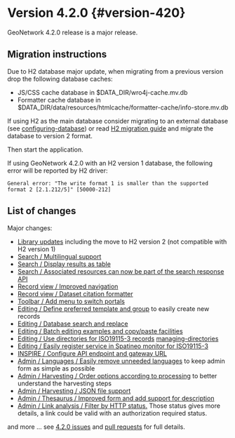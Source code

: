 # Version 4.2.0 {#version-420}

GeoNetwork 4.2.0 release is a major release.

## Migration instructions

Due to H2 database major update, when migrating from a previous version drop the following database caches:

-   JS/CSS cache database in \$DATA_DIR/wro4j-cache.mv.db
-   Formatter cache database in \$DATA_DIR/data/resources/htmlcache/formatter-cache/info-store.mv.db

If using H2 as the main database consider migrating to an external database (see [configuring-database](configuring-database.md)) or read [H2 migration guide](http://www.h2database.com/html/migration-to-v2.html) and migrate the database to version 2 format.

Then start the application.

If using GeoNetwork 4.2.0 with an H2 version 1 database, the following error will be reported by H2 driver:

``` 
General error: "The write format 1 is smaller than the supported format 2 [2.1.212/5]" [50000-212]
```

## List of changes

Major changes:

-   [Library updates](https://github.com/geonetwork/core-geonetwork/pull/6244) including the move to H2 version 2 (not compatible with H2 version 1)
-   [Search / Multilingual support](https://github.com/geonetwork/core-geonetwork/pull/6188)
-   [Search / Display results as table](https://github.com/geonetwork/core-geonetwork/pull/6170)
-   [Search / Associated resources can now be part of the search response API](https://github.com/geonetwork/core-geonetwork/pull/6269)
-   [Record view / Improved navigation](https://github.com/geonetwork/core-geonetwork/pull/6188)
-   [Record view / Dataset citation formatter](https://github.com/geonetwork/core-geonetwork/pull/6188)
-   [Toolbar / Add menu to switch portals](https://github.com/geonetwork/core-geonetwork/pull/6256)
-   [Editing / Define preferred template and group](https://github.com/geonetwork/core-geonetwork/pull/6128) to easily create new records
-   [Editing / Database search and replace](https://github.com/geonetwork/core-geonetwork/pull/6188)
-   [Editing / Batch editing examples and copy/paste facilities](https://github.com/geonetwork/core-geonetwork/pull/6239)
-   [Editing / Use directories for ISO19115-3 records](https://github.com/geonetwork/core-geonetwork/pull/6292) [managing-directories](managing-directories.md)
-   [Editing / Easily register service in Spatineo monitor for ISO19115-3](https://github.com/geonetwork/core-geonetwork/pull/6298)
-   [INSPIRE / Configure API endpoint and gateway URL](https://github.com/geonetwork/core-geonetwork/pull/6146)
-   [Admin / Languages / Easily remove unneeded languages](https://github.com/geonetwork/core-geonetwork/pull/5923) to keep admin form as simple as possible
-   [Admin / Harvesting / Order options according to processing](https://github.com/geonetwork/core-geonetwork/pull/6221) to better understand the harvesting steps
-   [Admin / Harvesting / JSON file support](https://github.com/geonetwork/core-geonetwork/pull/6251)
-   [Admin / Thesaurus / Improved form and add support for description](https://github.com/geonetwork/core-geonetwork/pull/6283)
-   [Admin / Link analysis / Filter by HTTP status.](https://github.com/geonetwork/core-geonetwork/pull/6255) Those status gives more details, a link could be valid with an authorization required status.

and more \... see [4.2.0 issues](https://github.com/geonetwork/core-geonetwork/issues?q=is%3Aissue+milestone%3A4.2.0+is%3Aclosed) and [pull requests](https://github.com/geonetwork/core-geonetwork/pulls?q=is%3Apr+milestone%3A4.2.0+is%3Aclosed) for full details.

